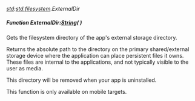 _[std](../../modules/std/std-module.md):[std.filesystem](../../modules/std/std-filesystem.md).ExternalDir_
##### Function ExternalDir:[String](../../modules/wonkey/wonkey-types-string.md)(  )
Gets the filesystem directory of the app's external storage directory.

Returns the absolute path to the directory on the primary shared/external storage device where the application can place persistent files it owns. These files are internal to the applications, and not typically visible to the user as media.

This directory will be removed when your app is uninstalled.

This function is only available on mobile targets.

